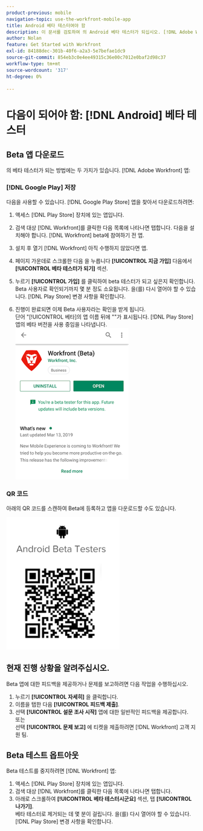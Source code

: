 ```yaml
---
product-previous: mobile
navigation-topic: use-the-workfront-mobile-app
title: Android 베타 테스터여야 함
description: 이 문서를 검토하여 의 Android 베타 테스터가 되십시오. [!DNL Adobe Workfront] 모바일 앱.
author: Nolan
feature: Get Started with Workfront
exl-id: 84188dec-301b-40f6-a2a3-5e7befae1dc9
source-git-commit: 854eb3c0e4ee49315c36e00c7012e0baf2d98c37
workflow-type: tm+mt
source-wordcount: '317'
ht-degree: 0%

---
```


# 다음이 되어야 함: [!DNL Android] 베타 테스터

## Beta 앱 다운로드

의 베타 테스터가 되는 방법에는 두 가지가 있습니다. [!DNL Adobe Workfront] 앱:

### [!DNL Google Play] 저장

다음을 사용할 수 있습니다. [!DNL Google Play Store] 앱을 찾아서 다운로드하려면:

1. 액세스 [!DNL Play Store] 장치에 있는 앱입니다.
1. 검색 대상 [!DNL Workfront]를 클릭한 다음 목록에 나타나면 탭합니다.
다음을 설치해야 합니다. [!DNL Workfront] beta에 참여하기 전 앱.
1. 설치 후 열기 [!DNL Workfront] 아직 수행하지 않았다면 앱.
1. 페이지 가운데로 스크롤한 다음 을 누릅니다 **[!UICONTROL 지금 가입]** 다음에서 **[!UICONTROL 베타 테스터가 되기]** 섹션.

1. 누르기 **[!UICONTROL 가입]** 를 클릭하여 beta 테스터가 되고 싶은지 확인합니다.\
   Beta 사용자로 확인되기까지 몇 분 정도 소요됩니다. 을(를) 다시 열어야 할 수 있습니다. [!DNL Play Store] 변경 사항을 확인합니다.

1. 진행이 완료되면 이제 Beta 사용자라는 확인을 받게 됩니다.\
   단어 &quot;[!UICONTROL 베타]의 앱 이름 뒤에 &quot;&quot;가 표시됩니다. [!DNL Play Store] 앱의 베타 버전을 사용 중임을 나타냅니다.\
   ![](assets/android-beta-tester-adobe-350x468.png)

### QR 코드

아래의 QR 코드를 스캔하여 Beta에 등록하고 앱을 다운로드할 수도 있습니다.

![](assets/android-qr-code-350x409.png)

## 현재 진행 상황을 알려주십시오.

Beta 앱에 대한 피드백을 제공하거나 문제를 보고하려면 다음 작업을 수행하십시오.

1. 누르기 **[!UICONTROL 자세히]** 을 클릭합니다.
1. 이름을 탭한 다음 **[!UICONTROL 피드백 제출]**.
1. 선택 **[!UICONTROL 설문 조사 시작]** 앱에 대한 일반적인 피드백을 제공합니다.\
   또는\
   선택 **[!UICONTROL 문제 보고]** 에 티켓을 제출하려면 [!DNL Workfront] 고객 지원 팀.

## Beta 테스트 옵트아웃

Beta 테스트를 중지하려면 [!DNL Workfront] 앱:

1. 액세스 [!DNL Play Store] 장치에 있는 앱입니다.
1. 검색 대상 [!DNL Workfront]를 클릭한 다음 목록에 나타나면 탭합니다.
1. 아래로 스크롤하여 **[!UICONTROL 베타 테스터시군요]** 섹션, 탭 **[!UICONTROL 나가기]**.\
   베타 테스터로 제거되는 데 몇 분이 걸립니다. 을(를) 다시 열어야 할 수 있습니다. [!DNL Play Store] 변경 사항을 확인합니다.

